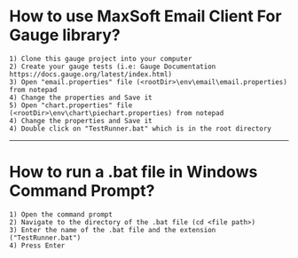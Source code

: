 # How to use MaxSoft Email Client For Gauge library?

    1) Clone this gauge project into your computer
    2) Create your gauge tests (i.e: Gauge Documentation https://docs.gauge.org/latest/index.html)
    3) Open "email.properties" file (<rootDir>\env\email\email.properties) from notepad
	4) Change the properties and Save it
	5) Open "chart.properties" file (<rootDir>\env\chart\piechart.properties) from notepad
	4) Change the properties and Save it
    4) Double click on "TestRunner.bat" which is in the root directory
	
	
	
--------------------------------------------------------------------------------


# How to run a .bat file in Windows Command Prompt?

    1) Open the command prompt
    2) Navigate to the directory of the .bat file (cd <file path>)
    3) Enter the name of the .bat file and the extension ("TestRunner.bat")
    4) Press Enter